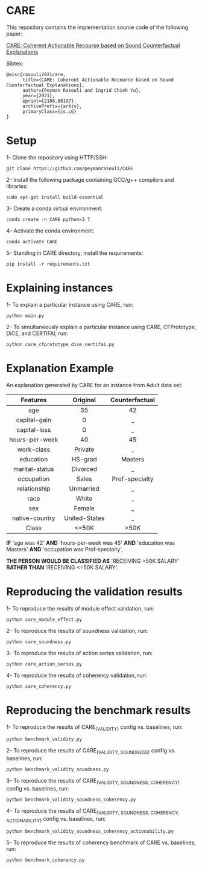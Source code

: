 # CARE

This repository contains the implementation source code of the following paper:

[CARE: Coherent Actionable Recourse based on Sound Counterfactual Explanations](https://arxiv.org/abs/2108.08197)

Bibtex:

    @misc{rasouli2021care,
          title={CARE: Coherent Actionable Recourse based on Sound Counterfactual Explanations}, 
          author={Peyman Rasouli and Ingrid Chieh Yu},
          year={2021},
          eprint={2108.08197},
          archivePrefix={arXiv},
          primaryClass={cs.LG}
    }

# Setup
1- Clone the repository using HTTP/SSH:
```
git clone https://github.com/peymanrasouli/CARE
```
2- Install the following package containing GCC/g++ compilers and libraries:
```
sudo apt-get install build-essential
```
3- Create a conda virtual environment:
```
conda create -n CARE python=3.7
```
4- Activate the conda environment: 
```
conda activate CARE
```
5- Standing in CARE directory, install the requirements:
```
pip install -r requirements.txt
```

# Explaining instances
1- To explain a particular instance using CARE, run:
```
python main.py
```
2- To simultaneously explain a particular instance using CARE, CFPrototype, DiCE, and CERTIFAI, run:
```
python care_cfprototype_dice_certifai.py
```

# Explanation Example
An explanation generated by CARE for an instance from Adult data set:

| Features | Original | Counterfactual |
|:---:|:---:|:---:|
| age | 35 | 42 |
| capital-gain | 0 | \_ |
| capital-loss | 0 | \_ |
| hours-per-week | 40 | 45 |
| work-class | Private | \_ |
| education | HS-grad | Masters |
| marital-status | Divorced | \_ |
| occupation | Sales | Prof-specialty |
| relationship | Unmarried | \_ |
| race | White | \_ |
| sex | Female | \_ |
| native-country | United-States | \_ |
| Class | <=50K | \>50K |


**IF** 'age was 42' **AND** 'hours-per-week was 45' **AND** 'education was Masters' **AND** 'occupation was Prof-specialty', 

**THE PERSON WOULD BE CLASSIFIED AS** 'RECEIVING >50K SALARY' **RATHER THAN**  'RECEIVING <=50K SALARY'.

# Reproducing the validation results
1- To reproduce the results of module effect validation, run:
```
python care_module_effect.py
```
2- To reproduce the results of soundness validation, run:
```
python care_soundness.py
```
3- To reproduce the results of action series validation, run:
```
python care_action_series.py
```
4- To reproduce the results of coherency validation, run:
```
python care_coherency.py
```

# Reproducing the benchmark results
1- To reproduce the results of CARE<sub>{VALIDITY}</sub> config vs. baselines, run:
```
python benchmark_validity.py
```
2- To reproduce the results of CARE<sub>{VALIDITY, SOUNDNESS}</sub> config vs. baselines, run:
```
python benchmark_validity_soundness.py
```
3- To reproduce the results of CARE<sub>{VALIDITY, SOUNDNESS, COHERENCY}</sub> config vs. baselines, run:
```
python benchmark_validity_soundness_coherency.py
```
4- To reproduce the results of CARE<sub>{VALIDITY, SOUNDNESS, COHERENCY, ACTIONABILITY}</sub> config vs. baselines, run:
```
python benchmark_validity_soundness_coherency_actionability.py
```
5- To reproduce the results of coherency benchmark of CARE vs. baselines, run:
```
python benchmark_coherency.py
```